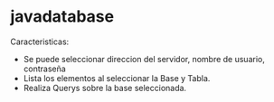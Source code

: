 # javadatabase

Caracteristicas: 
* Se puede seleccionar direccion del servidor, nombre de usuario, contraseña
* Lista los elementos al seleccionar la Base y Tabla.
* Realiza Querys sobre la base seleccionada.
